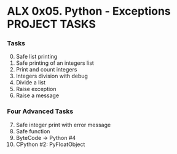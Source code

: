 # ALX 0x05. Python - Exceptions PROJECT TASKS



### Tasks
0. Safe list printing 
1. Safe printing of an integers list 
2. Print and count integers 
3. Integers division with debug 
4. Divide a list 
5. Raise exception 
6. Raise a message 


###   Four Advanced Tasks
7. Safe integer print with error message 
8. Safe function 
9. ByteCode -> Python #4 
10. CPython #2: PyFloatObject
